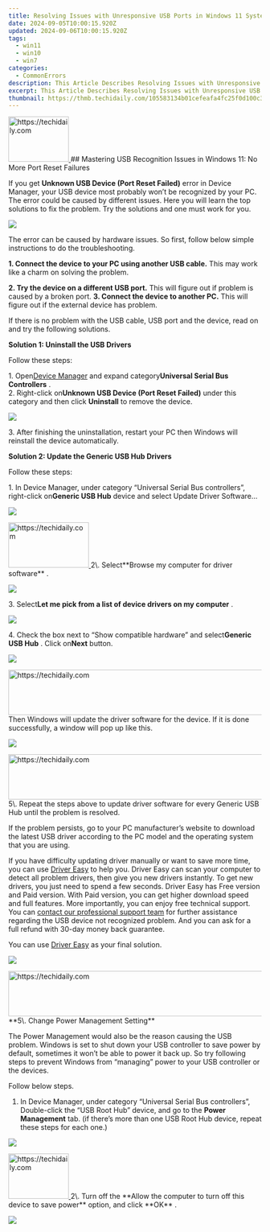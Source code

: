 ```yaml
---
title: Resolving Issues with Unresponsive USB Ports in Windows 11 Systems
date: 2024-09-05T10:00:15.920Z
updated: 2024-09-06T10:00:15.920Z
tags:
  - win11
  - win10
  - win7
categories:
  - CommonErrors
description: This Article Describes Resolving Issues with Unresponsive USB Ports in Windows 11 Systems
excerpt: This Article Describes Resolving Issues with Unresponsive USB Ports in Windows 11 Systems
thumbnail: https://thmb.techidaily.com/105583134b01cefeafa4fc25f0d100c3206487cae2d19190125a50a9ecf80d6e.jpg
---
```


<!-- affiliate ads begin -->
<a href="https://aligracehair.sjv.io/c/5597632/2135407/19272" target="_top" id="2135407">
  <img src="//a.impactradius-go.com/display-ad/19272-2135407" border="0" alt="https://techidaily.com" width="120" height="90"/>
</a>
<img height="0" width="0" src="https://aligracehair.sjv.io/i/5597632/2135407/19272" style="position:absolute;visibility:hidden;" border="0" />
<!-- affiliate ads end -->
## Mastering USB Recognition Issues in Windows 11: No More Port Reset Failures

 If you get **Unknown USB Device (Port Reset Failed)** error in Device Manager, your USB device most probably won’t be recognized by your PC. The error could be caused by different issues. Here you will learn the top solutions to fix the problem. Try the solutions and one must work for you.

![](https://images.drivereasy.com/wp-content/uploads/2016/10/img_5800776f4e2c0.jpg)

 The error can be caused by hardware issues. So first, follow below simple instructions to do the troubleshooting.

**1\. Connect the device to your PC using another USB cable.** This may work like a charm on solving the problem.

**2\. Try the device on a different USB port.** This will figure out if problem is caused by a broken port.
**3\. Connect the device to another PC.** This will figure out if the external device has problem.

 If there is no problem with the USB cable, USB port and the device, read on and try the following solutions.

**Solution 1: Uninstall the USB Drivers**

Follow these steps:

 1\. Open[Device Manager](https://tools.techidaily.com/drivereasy/download/) and expand category**Universal Serial Bus Controllers** .  
 2\. Right-click on**Unknown USB Device (Port Reset Failed)** under this category and then click **Uninstall** to remove the device.

![](https://images.drivereasy.com/wp-content/uploads/2016/10/img_58008bc046cc6.jpg)

 3\. After finishing the uninstallation, restart your PC then Windows will reinstall the device automatically.

**Solution 2: Update the Generic USB Hub Drivers**

 Follow these steps:

 1\. In Device Manager, under category “Universal Serial Bus controllers”, right-click on**Generic USB Hub** device and select Update Driver Software…

![](https://images.drivereasy.com/wp-content/uploads/2016/10/img_5800917567e49.jpg)

<!-- affiliate ads begin -->
<a href="https://aligracehair.sjv.io/c/5597632/2135352/19272" target="_top" id="2135352">
  <img src="//a.impactradius-go.com/display-ad/19272-2135352" border="0" alt="https://techidaily.com" width="160" height="90"/>
</a>
<img height="0" width="0" src="https://aligracehair.sjv.io/i/5597632/2135352/19272" style="position:absolute;visibility:hidden;" border="0" />
<!-- affiliate ads end -->
 2\. Select**Browse my computer for driver software** .

![](https://images.drivereasy.com/wp-content/uploads/2017/09/img_59ba30bb3336f.png)

 3\. Select**Let me pick from a list of device drivers on my computer** .

![](https://images.drivereasy.com/wp-content/uploads/2017/09/img_59ba30ea9e511.png)

 4\. Check the box next to “Show compatible hardware” and select**Generic USB Hub** . Click on**Next** button.

![](https://images.drivereasy.com/wp-content/uploads/2017/09/img_59ba312822f8b.png)

<!-- affiliate ads begin -->
<a href="https://appsumo.8odi.net/c/5597632/2130870/7443" target="_top" id="2130870">
  <img src="//a.impactradius-go.com/display-ad/7443-2130870" border="0" alt="https://techidaily.com" width="728" height="90"/>
</a>
<img height="0" width="0" src="https://appsumo.8odi.net/i/5597632/2130870/7443" style="position:absolute;visibility:hidden;" border="0" />
<!-- affiliate ads end -->
 Then Windows will update the driver software for the device. If it is done successfully, a window will pop up like this.

![](https://images.drivereasy.com/wp-content/uploads/2017/09/img_59ba314393778.png)

<!-- affiliate ads begin -->
<a href="https://aligracehair.sjv.io/c/5597632/2135405/19272" target="_top" id="2135405">
  <img src="//a.impactradius-go.com/display-ad/19272-2135405" border="0" alt="https://techidaily.com" width="728" height="90"/>
</a>
<img height="0" width="0" src="https://aligracehair.sjv.io/i/5597632/2135405/19272" style="position:absolute;visibility:hidden;" border="0" />
<!-- affiliate ads end -->
 5\. Repeat the steps above to update driver software for every Generic USB Hub until the problem is resolved.

 If the problem persists, go to your PC manufacturer’s website to download the latest USB driver according to the PC model and the operating system that you are using.
  
 If you have difficulty updating driver manually or want to save more time, you can use [Driver Easy](https://tools.techidaily.com/drivereasy/download/)  to help you. Driver Easy can scan your computer to detect all problem drivers, then give you new drivers instantly. To get new drivers, you just need to spend a few seconds. Driver Easy has Free version and Paid version. With Paid version, you can get higher download speed and full features. More importantly, you can enjoy free technical support. You can [contact our professional support team](https://tools.techidaily.com/drivereasy/download/)  for further assistance regarding the USB device not recognized problem. And you can ask for a full refund with 30-day money back guarantee.

You can use [Driver Easy](https://tools.techidaily.com/drivereasy/download/)  as your final solution.

![](https://images.drivereasy.com/wp-content/uploads/2017/03/Driver-Easy-Scan-Needed.jpg)

<!-- affiliate ads begin -->
<a href="https://unicoeye.pxf.io/c/5597632/2134218/18498" target="_top" id="2134218">
  <img src="//a.impactradius-go.com/display-ad/18498-2134218" border="0" alt="https://techidaily.com" width="728" height="90"/>
</a>
<img height="0" width="0" src="https://unicoeye.pxf.io/i/5597632/2134218/18498" style="position:absolute;visibility:hidden;" border="0" />
<!-- affiliate ads end -->
 **5\. Change Power Management Setting**

 The Power Management would also be the reason causing the USB problem. Windows is set to shut down your USB controller to save power by default, sometimes it won’t be able to power it back up. So try following steps to prevent Windows from “managing” power to your USB controller or the devices.

Follow below steps.

1. In Device Manager, under category “Universal Serial Bus controllers”,  
 Double-click the “USB Root Hub” device, and go to the **Power Management**  tab. (if there’s more than one USB Root Hub device, repeat these steps for each one.)  

![](https://images.drivereasy.com/wp-content/uploads/2017/09/img_59ba31da19f02.jpg)

<!-- affiliate ads begin -->
<a href="https://bluettiit.sjv.io/c/5597632/2114263/17093" target="_top" id="2114263">
  <img src="//a.impactradius-go.com/display-ad/17093-2114263" border="0" alt="https://techidaily.com" width="120" height="90"/>
</a>
<img height="0" width="0" src="https://bluettiit.sjv.io/i/5597632/2114263/17093" style="position:absolute;visibility:hidden;" border="0" />
<!-- affiliate ads end -->
2\. Turn off the **Allow the computer to turn off this device to save power** option, and click **OK** .

![](https://images.drivereasy.com/wp-content/uploads/2017/09/img_59ba31b753d11.png)

<ins class="adsbygoogle"
     style="display:block"
     data-ad-format="autorelaxed"
     data-ad-client="ca-pub-7571918770474297"
     data-ad-slot="1223367746"></ins>



<ins class="adsbygoogle"
     style="display:block"
     data-ad-client="ca-pub-7571918770474297"
     data-ad-slot="8358498916"
     data-ad-format="auto"
     data-full-width-responsive="true"></ins>



